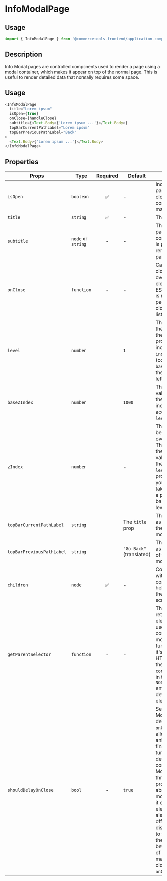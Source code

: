 # InfoModalPage

## Usage

```js
import { InfoModalPage } from '@commercetools-frontend/application-components';
```

## Description

Info Modal pages are controlled components used to render a page using a modal container, which makes it appear on top of the normal page. This is useful to render detailed data that normally requires some space.

## Usage

```js
<InfoModalPage
  title="Lorem ipsum"
  isOpen={true}
  onClose={handleClose}
  subtitle={<Text.Body>{'Lorem ipsum ...'}</Text.Body>}
  topBarCurrentPathLabel="Lorem ipsum"
  topBarPreviousPathLabel="Back"
>
  <Text.Body>{'Lorem ipsum ...'}</Text.Body>
</InfoModalPage>
```

## Properties

| Props                     | Type               | Required | Default                  | Description                                                                                                                                                                                                                                                                                                                                                                                                                                                                                                         |
| ------------------------- | ------------------ | :------: | ------------------------ | ------------------------------------------------------------------------------------------------------------------------------------------------------------------------------------------------------------------------------------------------------------------------------------------------------------------------------------------------------------------------------------------------------------------------------------------------------------------------------------------------------------------- |
| `isOpen`                  | `boolean`          |    ✅    | -                        | Indicates whether the page is open or closed. The parent component needs to manage this state.                                                                                                                                                                                                                                                                                                                                                                                                                      |
| `title`                   | `string`           |    ✅    | -                        | The title of the page.                                                                                                                                                                                                                                                                                                                                                                                                                                                                                              |
| `subtitle`                | `node` or `string` |    -     | -                        | The subtitle of the page, usually a React component. If a string is passed, it's rendered as a paragraph.                                                                                                                                                                                                                                                                                                                                                                                                           |
| `onClose`                 | `function`         |    -     | -                        | Called when the page closes (click on overlay, click on close button, press ESC). If the function is not provided, the page cannot be closed by any of the listed options.                                                                                                                                                                                                                                                                                                                                          |
| `level`                   | `number`           |          | `1`                      | The level indicates the stack position of the modal page, progressivelly increasing the `z-index` position (combined with the `baseZIndex`) as well as the spacing from the left side of the page.                                                                                                                                                                                                                                                                                                                  |
| `baseZIndex`              | `number`           |          | `1000`                   | The base `z-index` value to be applied to the overlay container, incremented by `1` according to the `level` prop.                                                                                                                                                                                                                                                                                                                                                                                                  |
| `zIndex`                  | `number`           |          | -                        | The `z-index` value to be applied to the overlay container. This value overrides the normal `z-index` value calculated from the `baseZIndex` and `level` props. If you provide this value, you would need to take care of providing a proper `z-index` based on the stacked level.                                                                                                                                                                                                                                  |
| `topBarCurrentPathLabel`  | `string`           |          | The `title` prop         | The label to appear as the current path of the top bar of the modal                                                                                                                                                                                                                                                                                                                                                                                                                                                 |
| `topBarPreviousPathLabel` | `string`           |          | `"Go Back"` (translated) | The label to appear as the previous path of the top bar of the modal                                                                                                                                                                                                                                                                                                                                                                                                                                                |
| `children`                | `node`             |    ✅    | -                        | Content rendered within the page. If the content is long in height (depending on the screen size) a scrollbar will appear.                                                                                                                                                                                                                                                                                                                                                                                          |
| `getParentSelector`       | `function`         |    -     | -                        | The function should return an HTML element that will be used as the parent container to hold the modal DOM tree. If no function is provided, it's expected that an HTML element with the `id="parent-container"` is present in the DOM. In `NODE_ENV=test` environment, the default HTML element is `body`.                                                                                                                                                                                                         |
| `shouldDelayOnClose`      | `bool`             |    -     | `true`                   | Sets whether the ModalPage should delay calling its `onClose` function to allow the closing animation time to finish. This can be turned off if the developer is controlling the ModalPage only through the `isOpen` prop, and not abruptly mounting/unmounting it or one of its parent elements. You might also want to turn this off if you need to display a Prompt (e.g. to save changes) on the ModalPage before navigating out of it, as this option makes the Modal close itself before `onClose` is called. |
